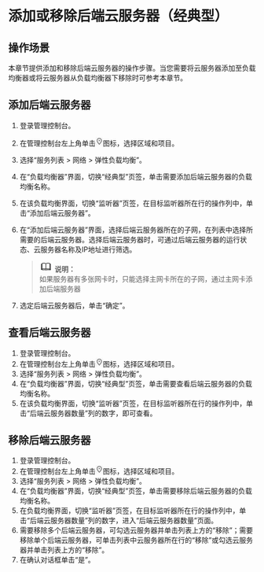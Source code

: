# 添加或移除后端云服务器（经典型）<a name="zh-cn_topic_0015479959"></a>

## 操作场景<a name="section166899516535"></a>

本章节提供添加和移除后端云服务器的操作步骤。当您需要将云服务器添加至负载均衡器或将云服务器从负载均衡器下移除时可参考本章节。

## 添加后端云服务器<a name="section8273133872011"></a>

1.  登录管理控制台。
2.  在管理控制台左上角单击![](figures/zh-cn_image_0164706637.jpg)图标，选择区域和项目。
3.  选择“服务列表 \> 网络 \> 弹性负载均衡”。
4.  在“负载均衡器”界面，切换“经典型”页签，单击需要添加后端云服务器的负载均衡名称。
5.  在该负载均衡界面，切换“监听器”页签，在目标监听器所在行的操作列中，单击“添加后端云服务器”。
6.  在“添加后端云服务器”界面，选择后端云服务器所在的子网，在列表中选择所需要的后端云服务器。选择后端云服务器时，可通过后端云服务器的运行状态、云服务器名称及IP地址进行筛选。

    >![](public_sys-resources/icon-note.gif) **说明：**   
    >如果服务器有多张网卡时，只能选择主网卡所在的子网，通过主网卡添加后端服务器  

7.  选定后端云服务器后，单击“确定”。

## 查看后端云服务器<a name="section049293110219"></a>

1.  登录管理控制台。
2.  在管理控制台左上角单击![](figures/zh-cn_image_0164706638.jpg)图标，选择区域和项目。
3.  选择“服务列表 \> 网络 \> 弹性负载均衡”。
4.  在“负载均衡器”界面，切换“经典型”页签，单击需要查看后端云服务器的负载均衡名称。
5.  在该负载均衡界面，切换“监听器”页签，在目标监听器所在行的操作列中，单击“后端云服务器数量”列的数字，即可查看。

## 移除后端云服务器<a name="section1669926112218"></a>

1.  登录管理控制台。
2.  在管理控制台左上角单击![](figures/zh-cn_image_0164706639.jpg)图标，选择区域和项目。
3.  选择“服务列表 \> 网络 \> 弹性负载均衡”。
4.  在“负载均衡器”界面，切换“经典型”页签，单击需要移除后端云服务器的负载均衡名称。
5.  在负载均衡界面，切换“监听器”页签，在目标监听器所在行的操作列中，单击“后端云服务器数量”列的数字，进入“后端云服务器数量”页面。
6.  需要移除多个后端云服务器，可勾选云服务器并单击列表上方的“移除”；需要移除单个后端云服务器，可单击列表中云服务器所在行的“移除”或勾选云服务器并单击列表上方的“移除”。
7.  在确认对话框单击“是”。

